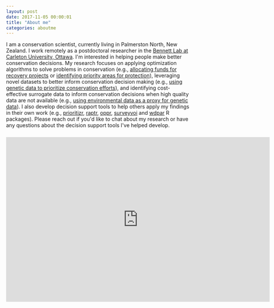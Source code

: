 ```yaml
---
layout: post
date: 2017-11-05 00:00:01
title: "About me"
categories: aboutme
---
```


I am a conservation scientist, currently living in Palmerston North, New Zealand. I work remotely as a postdoctoral researcher in the [Bennett Lab at Carleton University, Ottawa](https://carleton.ca/bennett-lab/). I'm interested in helping people make better conservation decisions. My research focuses on applying optimization algorithms to solve problems in conservation (e.g., [allocating funds for recovery projects](https://doi.org/10.1111/2041-210X.13264) or [identifying priority areas for protection](https://doi.org/10.1038/s41586-020-2138-7)), leveraging novel datasets to better inform conservation decision making (e.g., [using genetic data to prioritize conservation efforts](https://doi.org/10.1111/1365-2664.13718)), and identifying cost-effective surrogate data to inform conservation decisions when high quality data are not available (e.g., [using environmental data as a proxy for genetic data](https://dx.doi.org/10.1073/pnas.1711009114)). I also develop decision support tools to help others apply my findings in their own work (e.g., [prioritizr](https://prioritizr.net), [raptr](http://jeffrey-hanson.com/raptr/), [oppr](https://prioritizr.github.io/oppr/), [surveyvoi](https://prioritizr.github.io/surveyvoi) and [wdpar](https://prioritizr.github.io/wdpar/) R packages). Please reach out if you'd like to chat about my research or have any questions about the decision support tools I've helped develop.

<div style="width:100%;text-align:center;">
<iframe width="720" height="450" src="https://www.youtube.com/embed/T73n-8PoZCA" title="YouTube video player" frameborder="0" allow="accelerometer; clipboard-write; encrypted-media; gyroscope; picture-in-picture" allowfullscreen style="padding-top:10px"></iframe>
</div>
